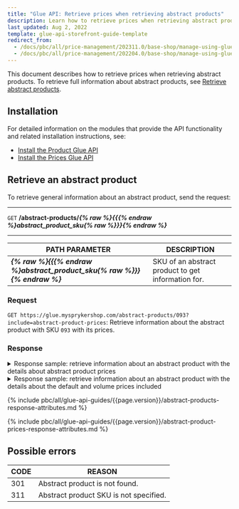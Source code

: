 ```yaml
---
title: "Glue API: Retrieve prices when retrieving abstract products"
description: Learn how to retrieve prices when retrieving abstract products using Spryker GLUE API within your Spryker based project.
last_updated: Aug 2, 2022
template: glue-api-storefront-guide-template
redirect_from:
  - /docs/pbc/all/price-management/202311.0/base-shop/manage-using-glue-api/retrieve-prices-when-retrieving-abstract-products.html
  - /docs/pbc/all/price-management/202204.0/base-shop/manage-using-glue-api/glue-api-retrieve-prices-when-retrieving-abstract-products.html
---
```


This document describes how to retrieve prices when retrieving abstract products. To retrieve full information about abstract products, see [Retrieve abstract products](/docs/pbc/all/product-information-management/{{site.version}}/base-shop/manage-using-glue-api/abstract-products/glue-api-retrieve-abstract-products.html).

## Installation

For detailed information on the modules that provide the API functionality and related installation instructions, see:
* [Install the Product Glue API](/docs/pbc/all/product-information-management/{{page.version}}/base-shop/install-and-upgrade/install-glue-api/install-the-product-glue-api.html)
* [Install the Prices Glue API](/docs/pbc/all/price-management/{{site.version}}/base-shop/install-and-upgrade/install-the-product-price-glue-api.html)



## Retrieve an abstract product

To retrieve general information about an abstract product, send the request:

---
`GET` **/abstract-products/*{% raw %}{{{% endraw %}abstract_product_sku{% raw %}}}{% endraw %}***

---


| PATH PARAMETER | DESCRIPTION |
| --- | --- |
| ***{% raw %}{{{% endraw %}abstract_product_sku{% raw %}}}{% endraw %}*** | SKU of an abstract product to get information for. |

### Request

`GET https://glue.mysprykershop.com/abstract-products/093?include=abstract-product-prices`: Retrieve information about the abstract product with SKU `093` with its prices.


### Response

<details><summary>Response sample: retrieve information about an abstract product with the details about abstract product prices</summary>

```json
{
    "data": {
        "type": "abstract-products",
        "id": "001",
        "attributes": {
            "sku": "001",
            "averageRating": null,
            "reviewCount": 0,
            "name": "Canon IXUS 160",
            "description": "Add a personal touch Make shots your own with quick and easy control over picture settings such as brightness and colour intensity. Preview the results while framing using Live View Control and enjoy sharing them with friends using the 6.8 cm (2.7") LCD screen. Combine with a Canon Connect Station and you can easily share your photos and movies with the world on social media sites and online albums like irista, plus enjoy watching them with family and friends on an HD TV. Effortlessly enjoy great shots of friends thanks to Face Detection technology. It detects multiple faces in a single frame making sure they remain in focus and with optimum brightness. Face Detection also ensures natural skin tones even in unusual lighting conditions.",
            "attributes": {
                "megapixel": "20 MP",
                "flash_range_tele": "4.2-4.9 ft",
                "memory_slots": "1",
                "usb_version": "2",
                "brand": "Canon",
                "color": "Red"
            },
            "superAttributesDefinition": [
                "color"
            ],
            "superAttributes": {
                "color": [
                    "Red"
                ]
            },
            "attributeMap": {
                "product_concrete_ids": [
                    "001_25904006"
                ],
                "super_attributes": {
                    "color": [
                        "Red"
                    ]
                },
                "attribute_variants": []
            },
            "metaTitle": "Canon IXUS 160",
            "metaKeywords": "Canon,Entertainment Electronics",
            "metaDescription": "Add a personal touch Make shots your own with quick and easy control over picture settings such as brightness and colour intensity. Preview the results whi",
            "attributeNames": {
                "megapixel": "Megapixel",
                "flash_range_tele": "Flash range (tele)",
                "memory_slots": "Memory slots",
                "usb_version": "USB version",
                "brand": "Brand",
                "color": "Color"
            },
            "url": "/en/canon-ixus-160-1"
        },
        "links": {
            "self": "https://glue.mysprykershop.com/abstract-products/001?include=abstract-product-prices"
        },
        "relationships": {
            "abstract-product-prices": {
                "data": [
                    {
                        "type": "abstract-product-prices",
                        "id": "001"
                    }
                ]
            }
        }
    },
    "included": [
        {
            "type": "abstract-product-prices",
            "id": "001",
            "attributes": {
                "price": 9999,
                "prices": [
                    {
                        "priceTypeName": "DEFAULT",
                        "netAmount": null,
                        "grossAmount": 9999,
                        "currency": {
                            "code": "EUR",
                            "name": "Euro",
                            "symbol": "€"
                        }
                    },
                    {
                        "priceTypeName": "ORIGINAL",
                        "netAmount": null,
                        "grossAmount": 12564,
                        "currency": {
                            "code": "EUR",
                            "name": "Euro",
                            "symbol": "€"
                        }
                    }
                ]
            },
            "links": {
                "self": "https://glue.mysprykershop.com/abstract-products/001/abstract-product-prices"
            }
        }
    ]
}
```
</details>

<details><summary>Response sample: retrieve information about an abstract product with the details about the default and volume prices included</summary>

```json
{
    "data": {
        "type": "abstract-products",
        "id": "093",
        "attributes": {
            "sku": "093",
            "merchantReference": "MER000001",
            "averageRating": 4.3,
            "reviewCount": 4,
            "name": "Sony SmartWatch 3",
            "description": "The way you like it Whatever your lifestyle SmartWatch 3 SWR50 can be made to suit it. You can choose from a range of wrist straps – formal, sophisticated, casual, vibrant colours and fitness style, all made from the finest materials. Designed to perform and impress, this smartphone watch delivers a groundbreaking combination of technology and style. Downloadable apps let you customise your SmartWatch 3 SWR50 and how you use it.  Tell SmartWatch 3 SWR50 smartphone watch what you want and it will do it. Search. Command. Find.",
            "attributes": {
                "internal_ram": "512 MB",
                "flash_memory": "4 GB",
                "weight": "45 g",
                "protection_feature": "Water resistent",
                "brand": "Sony",
                "color": "Yellow"
            },
            "superAttributesDefinition": [
                "flash_memory",
                "color"
            ],
            "superAttributes": {
                "color": [
                    "Silver"
                ]
            },
            "attributeMap": {
                "product_concrete_ids": [
                    "093_24495843"
                ],
                "super_attributes": {
                    "color": [
                        "Silver"
                    ]
                },
                "attribute_variants": []
            },
            "metaTitle": "Sony SmartWatch 3",
            "metaKeywords": "Sony,Smart Electronics",
            "metaDescription": "The way you like it Whatever your lifestyle SmartWatch 3 SWR50 can be made to suit it. You can choose from a range of wrist straps – formal, sophisticated,",
            "attributeNames": {
                "internal_ram": "Internal RAM",
                "flash_memory": "Flash memory",
                "weight": "Weight",
                "protection_feature": "Protection feature",
                "brand": "Brand",
                "color": "Color"
            },
            "url": "/en/sony-smartwatch-3-93"
        },
        "links": {
            "self": "https://glue.mysprykershop.com/abstract-products/093?include=abstract-product-prices"
        },
        "relationships": {
            "abstract-product-prices": {
                "data": [
                    {
                        "type": "abstract-product-prices",
                        "id": "093"
                    }
                ]
            }
        }
    },
    "included": [
        {
            "type": "abstract-product-prices",
            "id": "093",
            "attributes": {
                "price": 24899,
                "prices": [
                    {
                        "priceTypeName": "DEFAULT",
                        "netAmount": null,
                        "grossAmount": 24899,
                        "currency": {
                            "code": "EUR",
                            "name": "Euro",
                            "symbol": "€"
                        },
                        "volumePrices": [
                            {
                                "netAmount": 150,
                                "grossAmount": 165,
                                "quantity": 5
                            },
                            {
                                "netAmount": 145,
                                "grossAmount": 158,
                                "quantity": 10
                            },
                            {
                                "netAmount": 140,
                                "grossAmount": 152,
                                "quantity": 20
                            }
                        ]
                    }
                ]
            },
            "links": {
                "self": "https://glue.mysprykershop.com/abstract-products/093/abstract-product-prices"
            }
        }
    ]
}
```
</details>





<a name="abstract-products-response-attributes"></a>

{% include pbc/all/glue-api-guides/{{page.version}}/abstract-products-response-attributes.md %} <!-- To edit, see /_includes/pbc/all/glue-api-guides/{{page.version}}/abstract-products-response-attributes.md -->


{% include pbc/all/glue-api-guides/{{page.version}}/abstract-product-prices-response-attributes.md %} <!-- To edit, see /_includes/pbc/all/glue-api-guides/{{page.version}}/abstract-product-prices-response-attributes.md -->

## Possible errors

| CODE | REASON |
|-|-|
| 301 | Abstract product is not found. |
| 311 | Abstract product SKU is not specified. |
